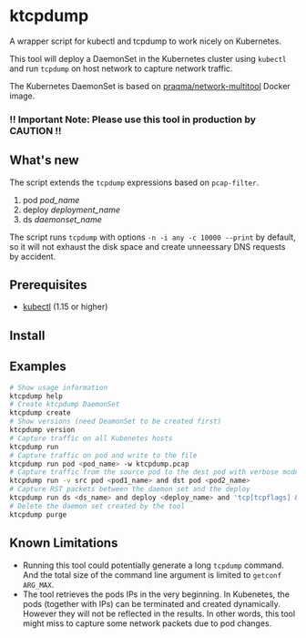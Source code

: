 # ktcpdump
A wrapper script for kubectl and tcpdump to work nicely on Kubernetes.

This tool will deploy a DaemonSet in the Kubernetes cluster using `kubectl` and run `tcpdump` on host network to capture network traffic.

The Kubernetes DaemonSet is based on [praqma/network-multitool](https://github.com/Praqma/Network-MultiTool) Docker image.

### !! Important Note: Please use this tool in production by **CAUTION** !!

## What's new
The script extends the `tcpdump` expressions based on `pcap-filter`.
1. pod *pod_name*
2. deploy *deployment_name*
3. ds *daemonset_name*

The script runs `tcpdump` with options `-n -i any -c 10000 --print` by default, so it will not exhaust the disk space and create unneessary DNS requests by accident.

## Prerequisites
* [kubectl](https://kubernetes.io/docs/tasks/tools/install-kubectl/) (1.15 or higher)

## Install

## Examples

```bash
# Show usage information
ktcpdump help
# Create ktcpdump DaemonSet
ktcpdump create
# Show versions (need DeamonSet to be created first)
ktcpdump version
# Capture traffic on all Kubenetes hosts
ktcpdump run
# Capture traffic on pod and write to the file
ktcpdump run pod <pod_name> -w ktcpdump.pcap
# Capture traffic from the source pod to the dest pod with verbose mode
ktcpdump run -v src pod <pod1_name> and dst pod <pod2_name>
# Capture RST packets between the daemon set and the deploy
ktcpdump run ds <ds_name> and deploy <deploy_name> and 'tcp[tcpflags] & tcp-rst != 0'
# Delete the daemon set created by the tool
ktcpdump purge
```

## Known Limitations
* Running this tool could potentially generate a long `tcpdump` command. And the total size of the command line argument is limited to `getconf ARG_MAX`.
* The tool retrieves the pods IPs in the very beginning. In Kubenetes, the pods (together with IPs) can be terminated and created dynamically. However they will not be reflected in the results. In other words, this tool might miss to capture some network packets due to pod changes.

